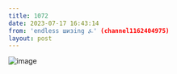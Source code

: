```yaml
---
title: 1072
date: 2023-07-17 16:43:14
from: 'endless шизing ⍼' (channel1162404975)
layout: post
---
```


![image](photos/photo_136@17-07-2023_16-43-14.jpg)


